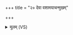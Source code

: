 +++
title = "२० देवा वशामयाचन्मुखम्"

+++
<details><summary>मूलम् (VS)</summary>

दे॒वा व॒शाम॑याच॒न्मुखं॑ कृ॒त्वा ब्राह्म॑णम्। तेषां॒ सर्वे॑षा॒मद॑द॒द्धेडं॒ न्ये᳡ति॒ मानु॑षः ॥
</details>